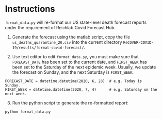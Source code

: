 # Instructions

`format_data.py` will re-format our US state-level death forecast reports under the requirement of Reichlab Covid Forecast Hub.

1. Generate the forecast using the matlab script, copy the file `us_deaths_quarantine_20.csv` into the current directory `ReCOVER-COVID-19/results/format-covid-forecast/`.

2. Use text editor to edit `format_data.py`, you must make sure that
```FORECAST_DATE``` has been set to the current date, and ```FIRST_WEEK``` has been set to the Saturday of the next epidemic week. Usually, we update the forecast on Sunday, and the next Saturday is ```FIRST_WEEK```.
```
FORECAST_DATE = datetime.datetime(2020, 6, 28)  # e.g. Today is Sunday.
FIRST_WEEK = datetime.datetime(2020, 7, 4)      # e.g. Saturday on the next week.
```

3. Run the python script to generate the re-formatted report:
```
python format_data.py
```